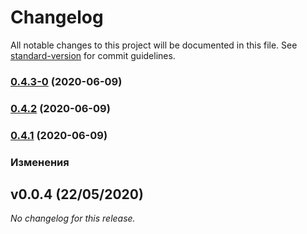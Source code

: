 # Changelog

All notable changes to this project will be documented in this file. See [standard-version](https://github.com/conventional-changelog/standard-version) for commit guidelines.

### [0.4.3-0](https://github.com/ttteam-org/frontend-configs/compare/v0.4.2...v0.4.3-0) (2020-06-09)

### [0.4.2](https://github.com/ttteam-org/frontend-configs/compare/v0.4.1...v0.4.2) (2020-06-09)

### [0.4.1](https://github.com/ttteam-org/frontend-configs/compare/v0.4.0...v0.4.1) (2020-06-09)

### Изменения

## v0.0.4 (22/05/2020)
*No changelog for this release.*
